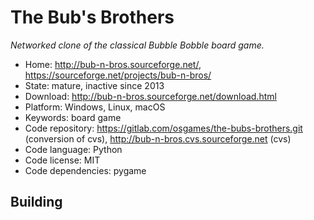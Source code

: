 # The Bub's Brothers

_Networked clone of the classical Bubble Bobble board game._

- Home: http://bub-n-bros.sourceforge.net/, https://sourceforge.net/projects/bub-n-bros/
- State: mature, inactive since 2013
- Download: http://bub-n-bros.sourceforge.net/download.html
- Platform: Windows, Linux, macOS
- Keywords: board game
- Code repository: https://gitlab.com/osgames/the-bubs-brothers.git (conversion of cvs), http://bub-n-bros.cvs.sourceforge.net (cvs)
- Code language: Python
- Code license: MIT
- Code dependencies: pygame

## Building

